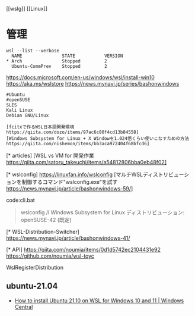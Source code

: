 [[wslg]]
[[Linux]]

# 管理

```
wsl --list --verbose
  NAME               STATE           VERSION
* Arch               Stopped         2
  Ubuntu-CommPrev    Stopped         2
```


https://docs.microsoft.com/en-us/windows/wsl/install-win10
			https://aka.ms/wslstore
	https://news.mynavi.jp/series/bashonwindows

	#Ubuntu
	#openSUSE
	SLES
	Kali Linux
	Debian GNU/Linux

	[fcitxで作るWSL日本語開発環境 https://qiita.com/dozo/items/97ac6c80f4cd13b84558]
	[Windows Subsystem for Linux + X Windowを1.024倍くらい使いこなすための方法 https://qiita.com/nishemon/items/bb3aca972404f68bfcd6]

[* articles]
	[WSL vs VM for 開発作業 https://qiita.com/satoru_takeuchi/items/a54812806bba0eb48f02]

[* wslconfig]
	https://linuxfan.info/wslconfig
	[マルチWSLディストリビューションを制御するコマンド"wslconfig.exe"を試す https://news.mynavi.jp/article/bashonwindows-59/]

code:cli.bat
 > wslconfig /l
 Windows Subsystem for Linux ディストリビューション:
 openSUSE-42 (既定)



[* WSL-Distribution-Switcher]
	https://news.mynavi.jp/article/bashonwindows-41/

[* API]
	https://qiita.com/noumia/items/0d1d5742ec2104431e92
	https://github.com/noumia/wsl-toyc

WslRegisterDistribution


## ubuntu-21.04
- [How to install Ubuntu 21.10 on WSL for Windows 10 and 11 | Windows Central](https://www.windowscentral.com/how-install-ubuntu-2110-wsl-windows-10-and-11)
